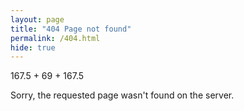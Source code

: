 ```yaml
---
layout: page
title: "404 Page not found"
permalink: /404.html
hide: true
---
```


167.5 + 69 + 167.5

Sorry, the requested page wasn't found on the server.
